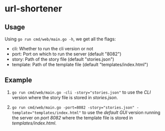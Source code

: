 # url-shortener

## Usage

Using `go run cmd/web/main.go -h`, we get all the flags:

- cli: Whether to run the cli version or not
- port: Port on which to run the server (default "8082")
- story: Path of the story file (default "stories.json")
- template: Path of the template file (default "templates/index.html")

## Example

1. `go run cmd/web/main.go -cli -story="stories.json"` to use the _CLI_ version where the story file is stored in _stories.json_.

2. `go run cmd/web/main.go -port=8082 -story="stories.json" -template="templates/index.html"` to use the _default GUI_ version running the server on _port 8082_ where the template file is stored in _templates/index.html_.
